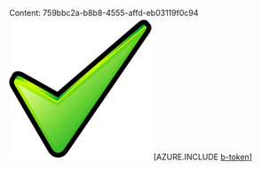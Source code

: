 Content: 759bbc2a-b8b8-4555-affd-eb03119f0c94![image](49061ae7-2420-44ba-beea-9a6f37555ad9.png)
[AZURE.INCLUDE [b-token](3a3a154a-5c65-463d-ac72-9ba75c32a402.md)]
